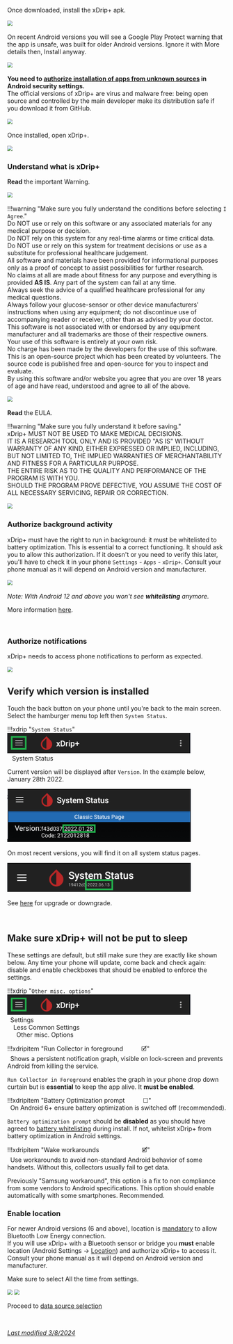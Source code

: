 Once downloaded, install the xDrip+ apk.

<img src="../images/Install02.png" style="zoom:75%;" />

On recent Android versions you will see a Google Play Protect warning that the app is unsafe, was built for older Android versions. Ignore it with More details then, Install anyway.

<img src="../images/Install01a.png" style="zoom:75%;" />

**You need to [authorize installation of apps from unknown sources](https://developer.android.com/distribute/marketing-tools/alternative-distribution#unknown-sources) in Android security settings.**  
The official versions of xDrip+ are virus and malware free: being open source and controlled by the main developer make its distribution safe if you download it from GitHub.

<img src="../images/Install04.png" style="zoom:75%;" />

Once installed, open xDrip+.

<img src="../images/Install03.png" style="zoom:75%;" />

### Understand what is xDrip+

**Read** the important Warning.  

<img src="../images/Install05.png" style="zoom:75%;" />

!!!warning "Make sure you fully understand the conditions before selecting `I Agree`."  
    Do NOT use or rely on this software or any associated materials for any medical purpose or decision.  
    Do NOT rely on this system for any real-time alarms or time critical data.  
    Do NOT use or rely on this system for treatment decisions or use as a substitute for professional healthcare judgement.  
    All software and materials have been provided for informational purposes only as a proof of concept to assist possibilities for further research.  
    No claims at all are made about fitness for any purpose and everything is provided **AS IS**. Any part of the system can fail at any time.  
    Always seek the advice of a qualified healthcare professional for any medical questions.  
    Always follow your glucose-sensor or other device manufacturers' instructions when using any equipment; do not discontinue use of accompanying reader or receiver, other than as advised by your doctor.  
    This software is not associated with or endorsed by any equipment manufacturer and all trademarks are those of their respective owners.  
    Your use of this software is entirely at your own risk.  
    No charge has been made by the developers for the use of this software.  
    This is an open-source project which has been created by volunteers. The source code is published free and open-source for you to inspect and evaluate.  
    By using this software and/or website you agree that you are over 18 years of age and have read, understood and agree to all of the above.

<img src="../images/Install06.png" style="zoom:75%;" />

</br>

**Read** the EULA.  

!!!warning "Make sure you fully understand it before saving."  
    xDrip+ MUST NOT BE USED TO MAKE MEDICAL DECISIONS.  
    IT IS A RESEARCH TOOL ONLY AND IS PROVIDED "AS IS" WITHOUT WARRANTY OF ANY KIND, EITHER EXPRESSED OR IMPLIED, INCLUDING, BUT NOT LIMITED TO, THE IMPLIED WARRANTIES OF MERCHANTABILITY AND FITNESS FOR A PARTICULAR PURPOSE.  
    THE ENTIRE RISK AS TO THE QUALITY AND PERFORMANCE OF THE PROGRAM IS WITH YOU.  
    SHOULD THE PROGRAM PROVE DEFECTIVE, YOU ASSUME THE COST OF ALL NECESSARY SERVICING, REPAIR OR CORRECTION.

<img src="../images/Install06a.png" style="zoom:75%;" />

</br>

### Authorize background activity

xDrip+ must have the right to run in background: it must be whitelisted to battery optimization. This is essential to a correct functioning. It should ask you to allow this authorization. If it doesn't or you need to verify this later, you'll have to check it in your phone `Settings` - `Apps` - `xDrip+`. Consult your phone manual as  it will depend on Android version and manufacturer.

<img src="../images/Install07.png" style="zoom:75%;" />

*Note: With Android 12 and above you won't see **whitelisting** anymore.*

More information [here](../../troubleshoot/savings/#apps-battery-savings).

</br>

### Authorize notifications

xDrip+ needs to access phone notifications to perform as expected.

<img src="../images/Install47.png" style="zoom:75%;" />

</br>

## Verify which version is installed

Touch the back button on your phone until you're back to the main screen. Select the hamburger menu top left then `System Status`.

!!!xdrip "`System Status`"  
    <img src="../../images/hamburger_menu.png" style="zoom:75%;" />  
    &ensp;  System Status

Current version will be displayed after `Version`. In the example below, January 28th 2022.

<img src="../../images/M-SS-Ver.png" style="zoom:75%;" />

On most recent versions, you will find it on all system status pages.

<img src="../../images/M-SS-Ver2.png" style="zoom:76%;" />

See [here](../../use/update/) for upgrade or downgrade.

</br>

## Make sure xDrip+ will not be put to sleep

These settings are default, but still make sure they are exactly like shown below. Any time your phone will update, come back and check again: disable and enable checkboxes that should be enabled to enforce the settings.

!!!xdrip "`Other misc. options`"  
    <img src="../../images/hamburger_menu.png" style="zoom:75%;" />  
    &ensp;Settings  
    &emsp;Less Common Settings  
    &ensp;&emsp;Other misc. Options  

!!!xdripitem "Run Collector in foreground&emsp;&emsp;&emsp;🗹"  
    &ensp;Shows a persistent notification graph, visible on lock-screen and prevents Android from killing the service.

`Run Collector in Foreground` enables the graph in your phone drop down curtain but is **essential** to keep the app alive. It **must be enabled**.

!!!xdripitem "Battery Optimization prompt&emsp;&emsp;&emsp;☐"  
    &ensp;On Android 6+ ensure battery optimization is switched off (recommended).

`Battery optimization prompt` should be **disabled** as you should have agreed to [battery whitelisting](#authorize-background-activity) during install. If not, whitelist xDrip+ from battery optimization in Android settings.

!!!xdripitem "Wake workarounds&emsp;&emsp;&emsp;&emsp;&emsp;&emsp;&emsp;🗹"  
    &ensp;Use workarounds to avoid non-standard Android behavior of some handsets. Without this, collectors usually fail to get data.

Previously "Samsung workaround", this option is a fix to non compliance from some vendors to Android specifications. This option should enable automatically with some smartphones. Recommended.

### Enable location

For newer Android versions (6 and above), location is [mandatory](https://developer.android.com/training/location/permissions) to allow Bluetooth Low Energy connection.  
If you will use xDrip+ with a Bluetooth sensor or bridge you **must** enable location (Android Settings -> [Location](https://support.google.com/android/answer/3467281)) and authorize xDrip+ to access it. Consult your phone manual as it will depend on Android version and manufacturer.

Make sure to select All the time from settings.

<img src="../images/Install17a.png" style="zoom:75%;" />

<img src="../images/Install17.png" style="zoom:75%;" />

</br>

Proceed to [data source selection](../datasource)

</br>

[*Last modified 3/8/2024*](https://github.com/NightscoutFoundation/xDrip/releases/tag/2024.08.02)
